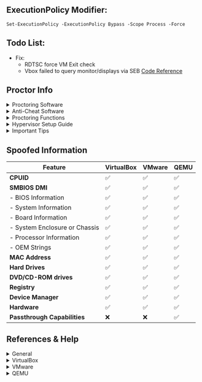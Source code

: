 ## ExecutionPolicy Modifier:
```
Set-ExecutionPolicy -ExecutionPolicy Bypass -Scope Process -Force
```

## Todo List:
- Fix:
    - RDTSC force VM Exit check
    - Vbox failed to query monitor/displays via SEB [Code Reference](https://github.com/SafeExamBrowser/seb-win-refactoring/blob/master/SafeExamBrowser.Monitoring/Display/DisplayMonitor.cs)

## Proctor Info
<details>
<summary>Proctoring Software</summary>

| Software | Browser Extension | System Test | Bypassed | Difficulty |
| - | - | - | - | - |
| Pafish |  | [Link](https://github.com/a0rtega/pafish/releases/download/v0.6/pafish64.exe) | ✅ |  |
| Al-Khaser |  | [Link](https://github.com/LordNoteworthy/al-khaser) | ❔ |  |
| Safe Exam Browser |  | [Link](https://github.com/SafeExamBrowser/seb-win-refactoring) | ❔ | 😤 |
| Pearson VUE |  | [Link](https://system-test.onvue.com/system_test?customer=pearson_vue) | ❔ | 🤬 |
| ProctorU | ✅ | [FF Addon](https://s3-us-west-2.amazonaws.com/proctoru-assets/extension/firefox-extension-latest.xpi) or [Chrome Addon](https://chrome.google.com/webstore/detail/proctoru/goobgennebinldhonaajgafidboenlkl) | ✅ | 🤨 |
| ProctorU: Guardian Browser |  | [Link](https://guardian.meazurelearning.com/) | ❔ |  |
| Proctorio | ✅ | [Link](https://getproctorio.com/) | ✅ | 😂 |
| Examity |  |  | ❔ |  |
| Respondus (LockDown Browser) | ✅ | [Link](https://download.respondus.com/lockdown/download.php) | ❔ |  |
| Kryterion |  |  | ❔ |  |
| Honorlock | ✅ | [Link](https://app.honorlock.com/install/extension) | ✅ | 😂 |

</details>

<details>
<summary>Anti-Cheat Software</summary>

| Software | Bypassed | Difficulty |
| - | - | - |
| Easy Anti-Cheat (EAC) |  |  |
| BattlEye |  |  |
| Vanguard |  |  |

</details>

<details>
<summary>Proctoring Functions</summary>
<details>
<summary>Honorlock</summary>
    
| **Function** | **Description** |
|-|-|
| Record Webcam | Record student's testing enviroment using webcam |
| Record Screen | Record student's screen during exam |
| Record Web Traffic | Log student's internet activity |
| Room Scan | Record a 360 degree enviroment scan before the assessment begins |
| Disable Copy/Paste | Block clipboard actions |
| Disable Printing | Block printing exam content |
| Browser Guard | Limit browser activity to exam content and allowed site URLs only |
| Allowed Site URLs | Allow access to specific websites during an exam session |
| Student Photo | Capture student photo before the assessment begins |
| Student ID | Capture ID photo before the assessment begins |
  
</details>

<details>
<summary>Proctorio</summary>
  
| **Recording Settings** | **Verification Settings** | **Lock Down Settings** |
|-|-|-|
| Record Video | Verify Video | Force Full Screen |
| Record Audio | Verify Audio | Only One Screen |
| Record Screen | Verify Identity | Disable New Tabs |
| Record Web Traffic | Verify Desktop | Close Open Tabs |
| Record Desk | Verify Signature | Disable Printing |
|  |  | Disable Clipboard |
|  |  | Clear Cache |
|  |  | Disable Right Click |
|  |  | Prevent Re-Entry |

</details>
</details>

<details>
<summary>Hypervisor Setup Guide</summary>
<details>
<summary>VirtualBox</summary>

### Virtual Box - VBoxManage Tool Location:
```
Linux: /usr/bin/VBoxManage
Mac OS X: /Applications/VirtualBox.app/Contents/MacOS/VBoxManage
Oracle Solaris: /opt/VirtualBox/bin/VBoxManage
Windows: C:\Program Files\Oracle\VirtualBox\VBoxManage.exe
```

### Run these scripts:
* Configure the VM: `VM-External-Modifer.ps1`
* Spoof Windows: `VM-Internal-Modifier.ps1`

</details>

<details>
<summary>VMware</summary>

### VMware PRO License Key:
```
MC60H-DWHD5-H80U9-6V85M-8280D
```

### Patching BIOS ROM
1. Locate file `BIOS.440.ROM` within `%PROGRAMFILES(X86)%\VMware\VMware Workstation\x64`.
2. Utilize [Phoenix BIOS Editor](https://mega.nz/file/cek3ARwR#0L3mXNAlknF0zJQPOmtqPoyAvF5exviI3zw_BfRixOk) to modify compromising DMI Strings, like `VMware` or `Virtual Platform`.
3. Once completed, go to `File` then `Build BIOS` and save the patched BIOS somewhere. **Don't overwrite the original file!**
4. Now within the `*.vmx` config file, make sure to add the new patched BIOS location for the `bios440.filename` argument line.

### Add the following into your *.vmx
```
bios440.filename = "C:\<path_to_your_bios_file>\BIOS.440.PATCH.ROM"
hypervisor.cpuid.v0 = "FALSE"
smbios.reflectHost = "TRUE"
ethernet0.address = "00:C0:CA:A7:2B:9E"
monitor_control.virtual_rdtsc = "FALSE"
monitor_control.restrict_backdoor = "TRUE"
isolation.tools.getPtrLocation.disable = "TRUE"
isolation.tools.setPtrLocation.disable = "TRUE"
isolation.tools.setVersion.disable = "TRUE"
isolation.tools.getVersion.disable = "TRUE"
monitor_control.disable_directexec = "TRUE"
```

### **IMPORTANT**
* `smbios.reflectHost` will NOT function properly if UEFI is utilized instead of BIOS firmware! If you utilize a patched BIOS firmware image, then you can use UEFI without issues.

### Run these scripts:
* Spoof Windows: `VM-Internal-Modifier.ps1`

</details>

<details>
<summary>QEMU</summary>
      
### QEMU + Virt-Manager Setup
```
sudo apt update && sudo apt upgrade
sudo apt install qemu-kvm libvirt-daemon-system libvirt-clients bridge-utils virt-manager
sudo adduser $USER libvirt && sudo adduser $USER kvm
sudo systemctl status libvirtd
sudo systemctl start libvirtd && sudo systemctl enable libvirtd
virt-manager
```

### QEMU libvert: Domain XML format
* [Domain XML format](https://libvirt.org/formatdomain.html)

### QEMU Strings Patch
* [qemu-patch-bypass](https://github.com/zhaodice/qemu-anti-detection)

### QEMU RDTSC Kernal Patch
* [RDTSC-KVM-Handler](https://github.com/WCharacter/RDTSC-KVM-Handler)

## PCIe Passthrough
* [YT Guide #1](https://www.youtube.com/watch?v=g--fe8_kEcw)
* [YT Guide #2](https://www.youtube.com/watch?v=KVDUs019IB8)
* [Article Guide](https://mathiashueber.com/windows-virtual-machine-gpu-passthrough-ubuntu/)
* First, make sure `Intel vt-d`, `amd-vi`, `SVM`, and `IOMMU` are enabled in the host UEFI/BIOS.
* Second, make sure to use UEFI for the firmware!

### Requirements
- Virtualization Check
```
LC_ALL=C lscpu | grep Virtualization && egrep -c '(vmx|svm)' /proc/cpuinfo
```
- Obtain GPU Device IDs
```
lspci -nn | grep "NVIDIA"
```

### Modify grub.cfg
- GRUB_CMDLINE_LINUX_DEFAULT="amd_iommu=on iommu=pt vfio-pci.ids=XXXX:XXXX,XXXX:XXXX,XXXX:XXXX,XXXX:XXXX"
```
sudo nano /etc/default/grub
```

### Update grub.cfg & reboot
```
sudo update-grub && sudo reboot now
```

### Modify vfio.conf (isolate GPU)
- options vfio-pci ids=XXXX:XXXX,XXXX:XXXX,XXXX:XXXX,XXXX:XXXX
- softdep nvidia pre: vfio-pci
```
sudo nano /etc/modprobe.d/vfio.conf
```

### Update initramfs
- Ubuntu
```
sudo update-initramfs -c -k $(uname -r) && sudo reboot now
```
- Arch
```
sudo mkinitcpio -p linux && sudo reboot now
```

### Check kernal driver in use for the GPU (should be vfio-pci)
```
lspci -k | grep -E "vfio-pci|NVIDIA"
```

### Install Virtio on the guest
- [Virtio](https://fedorapeople.org/groups/virt/virtio-win/direct-downloads/stable-virtio/)
- If your mouse stops working properly run `virtio-win-gt-x64.msi` and select uninstall, then reboot the guest.

</details>
</details>

<details>
<summary>Important Tips</summary>
    
* **Avoid NAT Similarities**: Ensure your host and VM have distinct IPv4 addresses within the LAN to prevent obvious signs of VM activity, as identical addresses could signal VM use.
* **Encrypt DNS Queries**: Utilize DNS-over-HTTPS (DoH) to encrypt your DNS queries. Unlike unencrypted DNS, DoH conceals the websites you visit, leaving only the external IP address visible to observers.
* **Opt for a VPN**: Use a VPN to obscure all your internet traffic. However, be cautious with popular VPN services as their IP ranges may be blacklisted by certain proctoring or anti-cheat systems.
* **Allocate Sufficient VM Storage**: Equip your VM with at least 128GB of storage. VMs with lower storage capacities may be more easily identified or flagged by monitoring systems.

</details>

## Spoofed Information
| Feature                           | VirtualBox | VMware  | QEMU   |
|-----------------------------------|------------|---------|--------|
| **CPUID**                         | ✅         | ✅      | ✅    |
| **SMBIOS DMI**                    | ✅         | ✅      | ✅    |
| - BIOS Information                | ✅         | ✅      | ✅    |
| - System Information              | ✅         | ✅      | ✅    |
| - Board Information               | ✅         | ✅      | ✅    |
| - System Enclosure or Chassis     | ✅         | ✅      | ✅    |
| - Processor Information           | ✅         | ✅      | ✅    |
| - OEM Strings                     | ✅         | ✅      | ✅    |
| **MAC Address**                   | ✅         | ✅      | ✅    |
| **Hard Drives**                   | ✅         | ✅      | ✅    |
| **DVD/CD-ROM drives**             | ✅         | ✅      | ✅    |
| **Registry**                      | ✅         | ✅      | ✅    |
| **Device Manager**                | ✅         | ✅      | ✅    |
| **Hardware**                      | ✅         | ✅      | ✅    |
| **Passthrough Capabilities**      | ❌         | ❌      | ✅    |

## References & Help
<details>
<summary>General</summary>
    
* [https://evasions.checkpoint.com/](https://evasions.checkpoint.com/)
* [https://bannedit.github.io/Virtual-Machine-Detection-In-The-Browser.html](https://bannedit.github.io/Virtual-Machine-Detection-In-The-Browser.html)

</details>

<details>
<summary>VirtualBox</summary>
    
* [VirtualBox RDTSC Fix](https://www.reddit.com/r/virtualbox/comments/g6ky8a/disabling_vm_exit_for_rdtsc_access/)
* [https://forums.virtualbox.org/viewtopic.php?t=78859](https://forums.virtualbox.org/viewtopic.php?t=78859)
* [https://forums.virtualbox.org/viewtopic.php?t=81600](https://forums.virtualbox.org/viewtopic.php?t=81600)
* [https://superuser.com/questions/625648/virtualbox-how-to-force-a-specific-cpu-to-the-guest](https://superuser.com/questions/625648/virtualbox-how-to-force-a-specific-cpu-to-the-guest)
* [https://berhanbingol.medium.com/virtualbox-detection-anti-detection-30614691f108](https://berhanbingol.medium.com/virtualbox-detection-anti-detection-30614691f108)
* [https://github.com/d4rksystem/VBoxCloak](https://github.com/d4rksystem/VBoxCloak)
* [https://github.com/nsmfoo/antivmdetection](https://github.com/nsmfoo/antivmdetection)
    
</details>

<details>
<summary>VMware</summary>
    
* [https://www.hexacorn.com/blog/2014/08/25/protecting-vmware-from-cpuid-hypervisor-detection/](https://www.hexacorn.com/blog/2014/08/25/protecting-vmware-from-cpuid-hypervisor-detection/)
* [https://rayanfam.com/topics/defeating-malware-anti-vm-techniques-cpuid-based-instructions/](https://rayanfam.com/topics/defeating-malware-anti-vm-techniques-cpuid-based-instructions/)
* [https://tulach.cc/bypassing-vmprotect-themida-vm-checks-in-vmware/](https://tulach.cc/bypassing-vmprotect-themida-vm-checks-in-vmware/)
    
</details>

<details>
<summary>QEMU</summary>

* [Spoof and make your VM Undetectable - No more bullsh*t bans](https://www.reddit.com/r/VFIO/comments/i071qx/spoof_and_make_your_vm_undetectable_no_more/)
* [BE is banning KVM on R6](https://www.reddit.com/r/VFIO/comments/hts1o1/be_is_banning_kvm_on_r6/)
* [KVM Detection fixes](https://www.unknowncheats.me/forum/escape-from-tarkov/418885-kvm-detection-fixes.html)

</details>
